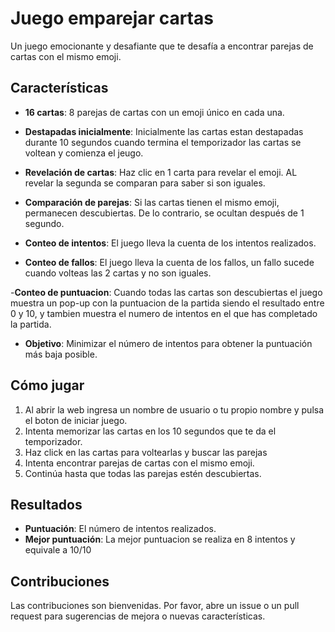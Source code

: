 <!--
88b           d88         db    888888888888  ,ad8888ba,   88        88
888b         d888        d88b        88      d8"'    `"8b  88        88
88`8b       d8'88       d8'`8b       88     d8'            88        88
88 `8b     d8' 88      d8'  `8b      88     88             88aaaaaaaa88
88  `8b   d8'  88     d8YaaaaY8b     88     88             88""""""""88
88   `8b d8'   88    d8""""""""8b    88     Y8,            88        88
88    `888'    88   d8'        `8b   88      Y8a.    .a8P  88        88
88     `8'     88  d8'          `8b  88       `"Y8888Y"'   88        88



  ,ad8888ba,         db         88888888ba   88888888ba,     ad88888ba
 d8"'    `"8b       d88b        88      "8b  88      `"8b   d8"     "8b
d8'                d8'`8b       88      ,8P  88        `8b  Y8,
88                d8'  `8b      88aaaaaa8P'  88         88  `Y8aaaaa,
88               d8YaaaaY8b     88""""88'    88         88    `"""""8b,
Y8,             d8""""""""8b    88    `8b    88         8P          `8b
 Y8a.    .a8P  d8'        `8b   88     `8b   88      .a8P   Y8a     a8P
  `"Y8888Y"'  d8'          `8b  88      `8b  88888888Y"'     "Y88888P"   -->

# Juego emparejar cartas

Un juego emocionante y desafiante que te desafía a encontrar parejas de cartas con el mismo emoji.

## Características

- **16 cartas**: 8 parejas de cartas con un emoji único en cada una.

- **Destapadas inicialmente**: Inicialmente las cartas estan destapadas durante 10 segundos cuando termina el temporizador las cartas se voltean y comienza el jeugo.

- **Revelación de cartas**: Haz clic en 1 carta para revelar el emoji. AL revelar la segunda se comparan para saber si son iguales.

- **Comparación de parejas**: Si las cartas tienen el mismo emoji, permanecen descubiertas. De lo contrario, se ocultan después de 1 segundo.

- **Conteo de intentos**: El juego lleva la cuenta de los intentos realizados.

- **Conteo de fallos**: El juego lleva la cuenta de los fallos, un fallo sucede cuando volteas las 2 cartas y no son iguales.

-**Conteo de puntuacion**: Cuando todas las cartas son descubiertas el juego muestra un pop-up con la puntuacion
de la partida siendo el resultado entre 0 y 10, y tambien muestra el numero de intentos en el que has completado la partida.

- **Objetivo**: Minimizar el número de intentos para obtener la puntuación más baja posible.

## Cómo jugar

1. Al abrir la web ingresa un nombre de usuario o tu propio nombre y pulsa el boton de iniciar juego.
2. Intenta memorizar las cartas en los 10 segundos que te da el temporizador.
3. Haz click en las cartas para voltearlas y buscar las parejas
4. Intenta encontrar parejas de cartas con el mismo emoji.
5. Continúa hasta que todas las parejas estén descubiertas.

## Resultados

- **Puntuación**: El número de intentos realizados.
- **Mejor puntuación**: La mejor puntuacion se realiza en 8 intentos y equivale a 10/10

## Contribuciones

Las contribuciones son bienvenidas. Por favor, abre un issue o un pull request para sugerencias de mejora o nuevas características.
